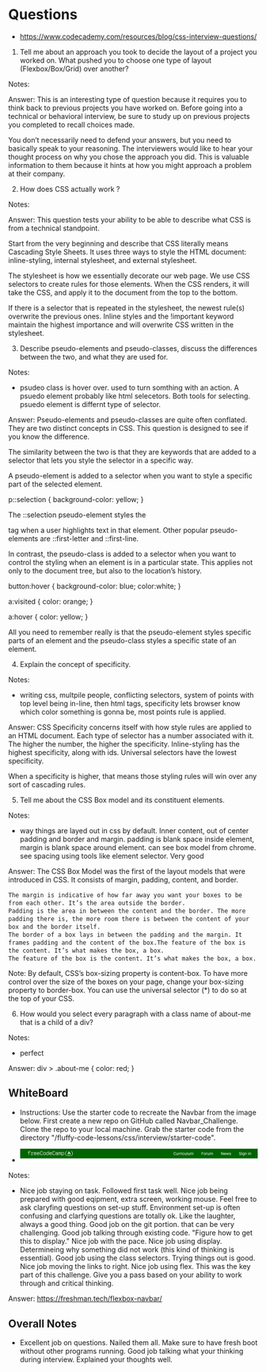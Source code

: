 # Questions
- https://www.codecademy.com/resources/blog/css-interview-questions/

1. Tell me about an approach you took to decide the layout of a project you worked on. What pushed you to choose one type of layout (Flexbox/Box/Grid) over another?

Notes: 

Answer:
This is an interesting type of question because it requires you to think back to previous projects you have worked on. Before going into a technical or behavioral interview, be sure to study up on previous projects you completed to recall choices made.

You don’t necessarily need to defend your answers, but you need to basically speak to your reasoning. The interviewers would like to hear your thought process on why you chose the approach you did. This is valuable information to them because it hints at how you might approach a problem at their company.

2. How does CSS actually work ?

Notes: 

Answer:
This question tests your ability to be able to describe what CSS is from a technical standpoint.

Start from the very beginning and describe that CSS literally means Cascading Style Sheets. It uses three ways to style the HTML document:  inline-styling, internal stylesheet, and external stylesheet.

The stylesheet is how we essentially decorate our web page. We use CSS selectors to create rules for those elements. When the CSS renders, it will take the CSS, and apply it to the document from the top to the bottom.

If there is a selector that is repeated in the stylesheet, the newest rule(s) overwrite the previous ones. Inline styles and the !important keyword maintain the highest importance and will overwrite CSS written in the stylesheet.

3. Describe pseudo-elements and pseudo-classes, discuss the differences between the two, and what they are used for.

Notes: 
- psudeo class is hover over. used to turn somthing with an action. A psuedo element probably like html selecetors. Both tools for selecting. psuedo element is differnt type of selector. 

Answer:
Pseudo-elements and pseudo-classes are quite often conflated. They are two distinct concepts in CSS. This question is designed to see if you know the difference.

The similarity between the two is that they are keywords that are added to a selector that lets you style the selector in a specific way.

A pseudo-element is added to a selector when you want to style a specific part of the selected element.

p::selection {
 background-color: yellow;
}

The ::selection pseudo-element styles the <p> tag when a user highlights text in that element. Other popular pseudo-elements are ::first-letter and ::first-line.

In contrast, the pseudo-class is added to a selector when you want to control the styling when an element is in a particular state. This applies not only to the document tree, but also to the location’s history.

button:hover {
 background-color: blue;
 color:white;
}
 
a:visited {
 color: orange;
}

a:hover {
 color: yellow;
}

All you need to remember really is that the pseudo-element styles specific parts of an element and the pseudo-class styles a specific state of an element.

4. Explain the concept of specificity.

Notes: 
- writing css, multpile people, conflicting selectors, system of points with top level being in-line, then html tags, specificity lets browser know which color something is gonna be, most points rule is applied. 

Answer:
CSS Specificity concerns itself with how style rules are applied to an HTML document. Each type of selector has a number associated with it. The higher the number, the higher the specificity. Inline-styling has the highest specificity, along with ids. Universal selectors have the lowest specificity.

When a specificity is higher, that means those styling rules will win over any sort of cascading rules.

5. Tell me about the CSS Box model and its constituent elements.

Notes: 
- way things are layed out in css by default. Inner content, out of center padding and border and margin. padding is blank space inside element, margin is blank space around element. can see box model from chrome. see spacing using tools like element selector. Very good

Answer:
The CSS Box Model was the first of the layout models that were introduced in CSS. It consists of margin, padding, content, and border.

    The margin is indicative of how far away you want your boxes to be from each other. It’s the area outside the border.
    Padding is the area in between the content and the border. The more padding there is, the more room there is between the content of your box and the border itself.
    The border of a box lays in between the padding and the margin. It frames padding and the content of the box.The feature of the box is the content. It’s what makes the box, a box.
    The feature of the box is the content. It’s what makes the box, a box.

Note: By default, CSS’s box-sizing property is content-box. To have more control over the size of the boxes on your page, change your box-sizing property to border-box. You can use the universal selector (*) to do so at the top of your CSS.

6. How would you select every paragraph with a class name of about-me that is a child of a div?

Notes:
- perfect 

Answer:
div > .about-me {
 color: red;
}


## WhiteBoard
- Instructions: Use the starter code to recreate the Navbar from the image below. First create a new repo on GitHub called Navbar_Challenge. Clone the repo to your local machine. Grab the starter code from the directory "/fluffy-code-lessons/css/interview/starter-code". 

- ![Completed Navbar](./completed-navbar.png)

Notes:
- Nice job staying on task. Followed first task well. Nice job being prepared with good eqipment, extra screen, working mouse. Feel free to ask claryfing questions on set-up stuff. Environment set-up is often confusing and clarfying questions are totally ok. Like the laughter, always a good thing. Good job on the git portion. that can be very challenging. Good job talking through existing code. "Figure how to get this to display." Nice job with the pace. Nice job using display. Determineing why something did not work (this kind of thinking is essential). Good job using the class selectors. Trying things out is good. Nice job moving the links to right. Nice job using flex. This was the key part of this challenge. Give you a pass based on your ability to work through and critical thinking. 

Answer: https://freshman.tech/flexbox-navbar/

## Overall Notes
- Excellent job on questions. Nailed them all. Make sure to have fresh boot without other programs running. Good job talking what your thinking during interview. Explained your thoughts well. 